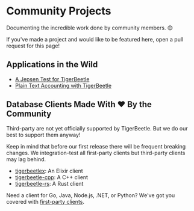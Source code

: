 # Community Projects

Documenting the incredible work done by community members. 😊

If you've made a project and would like to be featured here, open a
pull request for this page!

## Applications in the Wild

* [A Jepsen Test for TigerBeetle](https://github.com/nurturenature/jepsen-tigerbeetle)
* [Plain Text Accounting with TigerBeetle](https://github.com/pondersource/pta-tb-experiment#pta-tb-experiment)

## Database Clients Made With ❤️ By the Community

Third-party are not yet officially supported by TigerBeetle. But we do
our best to support them anyway!

Keep in mind that before our first release there will be frequent breaking
changes. We integration-test all first-party clients but third-party
clients may lag behind.

* [tigerbeetlex](https://github.com/rbino/tigerbeetlex): An Elixir client
* [tigerbeetle-cpp](https://github.com/kassane/tigerbeetle-cpp): A C++ client
* [tigerbeetle-rs](https://github.com/ZetaNumbers/tigerbeetle-rs): A Rust client

Need a client for Go, Java, Node.js, .NET, or Python? We've got you covered
with [first-party
clients](https://github.com/tigerbeetle/tigerbeetle/tree/main/src/clients).
